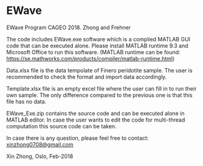 # EWave

EWave Program CAGEO 2018. Zhong and Frehner

The code includes EWave.exe software which is a complied MATLAB GUI code that can be executed alone. Please install MATLAB runtime 9.3 and Microsoft Office to run this software. (MATLAB runtime can be found: https://se.mathworks.com/products/compiler/matlab-runtime.html)

Data.xlsx file is the data tempolate of Finero peridotite sample. The user is recommended to check the format and import data accordingly.

Template.xlsx file is an empty excel file where the user can fill in to run their own sample. The only difference compared to the previous one is that this file has no data.

EWave_Exe.zip contains the source code and can be executed alone in MATLAB editor. In case the user wants to edit the code for multi-thread computation this source code can be taken.

In case there is any question, please feel free to contact: xinzhong0708@gmail.com

Xin Zhong, Oslo, Feb-2018
